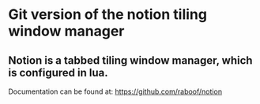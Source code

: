 # Git version of the notion tiling window manager
## Notion is a tabbed tiling window manager, which is configured in lua.
Documentation can be found at: https://github.com/raboof/notion
